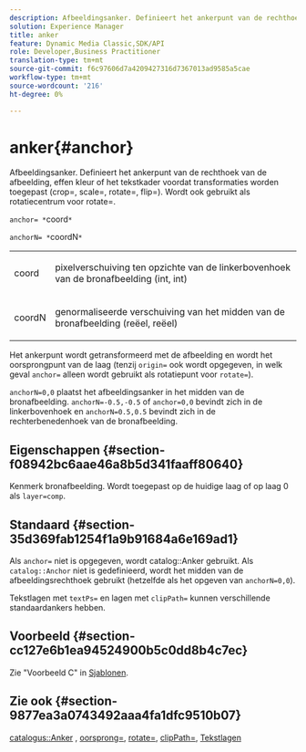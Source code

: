 ```yaml
---
description: Afbeeldingsanker. Definieert het ankerpunt van de rechthoek van de afbeelding, effen kleur of het tekstkader voordat transformaties worden toegepast (crop=, scale=, rotate=, flip=). Wordt ook gebruikt als rotatiecentrum voor rotate=.
solution: Experience Manager
title: anker
feature: Dynamic Media Classic,SDK/API
role: Developer,Business Practitioner
translation-type: tm+mt
source-git-commit: f6c97606d7a4209427316d7367013ad9585a5cae
workflow-type: tm+mt
source-wordcount: '216'
ht-degree: 0%

---
```



# anker{#anchor}

Afbeeldingsanker. Definieert het ankerpunt van de rechthoek van de afbeelding, effen kleur of het tekstkader voordat transformaties worden toegepast (crop=, scale=, rotate=, flip=). Wordt ook gebruikt als rotatiecentrum voor rotate=.

`anchor= *`coord`*`

`anchorN= *`coordN`*`

<table id="simpletable_3ED1CD0BF473439FA1132FC84B4452A8"> 
 <tr class="strow"> 
  <td class="stentry"> <p><span class="codeph"> <span class="varname"> coord</span> </span> </p> </td> 
  <td class="stentry"> <p>pixelverschuiving ten opzichte van de linkerbovenhoek van de bronafbeelding (int, int) </p></td> 
 </tr> 
 <tr class="strow"> 
  <td class="stentry"> <p><span class="codeph"> <span class="varname"> coordN</span> </span> </p> </td> 
  <td class="stentry"> <p>genormaliseerde verschuiving van het midden van de bronafbeelding (reëel, reëel) </p></td> 
 </tr> 
</table>

Het ankerpunt wordt getransformeerd met de afbeelding en wordt het oorsprongpunt van de laag (tenzij `origin=` ook wordt opgegeven, in welk geval `anchor=` alleen wordt gebruikt als rotatiepunt voor `rotate=`).

`anchorN=0,0` plaatst het afbeeldingsanker in het midden van de bronafbeelding. `anchorN=-0.5,-0.5` of  `anchor=0,0` bevindt zich in de linkerbovenhoek en  `anchorN=0.5,0.5` bevindt zich in de rechterbenedenhoek van de bronafbeelding.

## Eigenschappen {#section-f08942bc6aae46a8b5d341faaff80640}

Kenmerk bronafbeelding. Wordt toegepast op de huidige laag of op laag 0 als `layer=comp`.

## Standaard {#section-35d369fab1254f1a9b91684a6e169ad1}

Als `anchor=` niet is opgegeven, wordt catalog::Anker gebruikt. Als `catalog::Anchor` niet is gedefinieerd, wordt het midden van de afbeeldingsrechthoek gebruikt (hetzelfde als het opgeven van `anchorN=0,0`).

Tekstlagen met `textPs=` en lagen met `clipPath=` kunnen verschillende standaardankers hebben.

## Voorbeeld {#section-cc127e6b1ea94524900b5c0dd8b4c7ec}

Zie &quot;Voorbeeld C&quot; in [Sjablonen](../../../../../is-api/http-ref/image-serving-api-ref/c-http-protocol-reference/c-templates/c-templates.md#concept-3cd2d2adae0e41b2979b9640244d4d3e).

## Zie ook {#section-9877ea3a0743492aaa4fa1dfc9510b07}

[catalogus::Anker](/help/aem-is-ir-api/is-api/image-catalog/image-serving-api-ref/c-image-catalog-reference/c-image-svg-data-reference/c-image-data-reference/r-anchor-cat.md) ,  [oorsprong=](../../../../../is-api/http-ref/image-serving-api-ref/c-http-protocol-reference/c-command-reference/r-origin.md#reference-e11c7ac06e2240cc884c3fec98f05138),  [rotate=](../../../../../is-api/http-ref/image-serving-api-ref/c-http-protocol-reference/c-command-reference/r-rotate.md#reference-12abb086635546ec9ec2e1a793dc1096),  [clipPath=](../../../../../is-api/http-ref/image-serving-api-ref/c-http-protocol-reference/c-command-reference/r-clippath.md#reference-8139b1b52dc54749b51b109521ddf83d),  [Tekstlagen](../../../../../is-api/http-ref/image-serving-api-ref/c-http-protocol-reference/c-text-formatting/r-text-layers.md#reference-47e78cfb18134db5ab09e17af14a6a8f)
